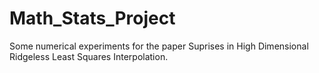 # Math_Stats_Project
Some numerical experiments for the paper Suprises in High Dimensional Ridgeless Least Squares Interpolation.
